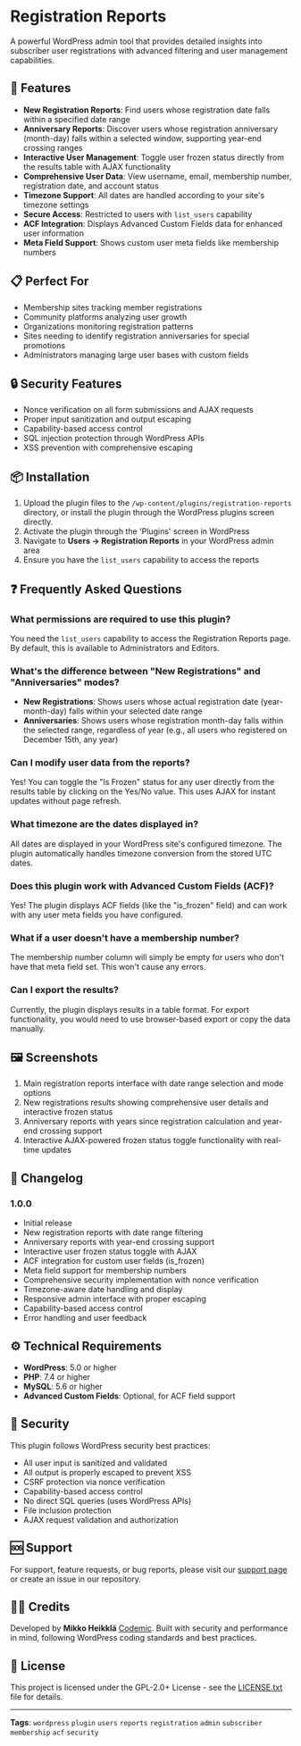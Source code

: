 # Registration Reports

A powerful WordPress admin tool that provides detailed insights into subscriber user registrations with advanced filtering and user management capabilities.

## 🚀 Features

- **New Registration Reports**: Find users whose registration date falls within a specified date range
- **Anniversary Reports**: Discover users whose registration anniversary (month-day) falls within a selected window, supporting year-end crossing ranges
- **Interactive User Management**: Toggle user frozen status directly from the results table with AJAX functionality
- **Comprehensive User Data**: View username, email, membership number, registration date, and account status
- **Timezone Support**: All dates are handled according to your site's timezone settings
- **Secure Access**: Restricted to users with `list_users` capability
- **ACF Integration**: Displays Advanced Custom Fields data for enhanced user information
- **Meta Field Support**: Shows custom user meta fields like membership numbers

## 📋 Perfect For

- Membership sites tracking member registrations
- Community platforms analyzing user growth
- Organizations monitoring registration patterns
- Sites needing to identify registration anniversaries for special promotions
- Administrators managing large user bases with custom fields

## 🔒 Security Features

- Nonce verification on all form submissions and AJAX requests
- Proper input sanitization and output escaping
- Capability-based access control
- SQL injection protection through WordPress APIs
- XSS prevention with comprehensive escaping

## 📦 Installation

1. Upload the plugin files to the `/wp-content/plugins/registration-reports` directory, or install the plugin through the WordPress plugins screen directly.
2. Activate the plugin through the 'Plugins' screen in WordPress
3. Navigate to **Users → Registration Reports** in your WordPress admin area
4. Ensure you have the `list_users` capability to access the reports

## ❓ Frequently Asked Questions

### What permissions are required to use this plugin?

You need the `list_users` capability to access the Registration Reports page. By default, this is available to Administrators and Editors.

### What's the difference between "New Registrations" and "Anniversaries" modes?

- **New Registrations**: Shows users whose actual registration date (year-month-day) falls within your selected date range
- **Anniversaries**: Shows users whose registration month-day falls within the selected range, regardless of year (e.g., all users who registered on December 15th, any year)

### Can I modify user data from the reports?

Yes! You can toggle the "Is Frozen" status for any user directly from the results table by clicking on the Yes/No value. This uses AJAX for instant updates without page refresh.

### What timezone are the dates displayed in?

All dates are displayed in your WordPress site's configured timezone. The plugin automatically handles timezone conversion from the stored UTC dates.

### Does this plugin work with Advanced Custom Fields (ACF)?

Yes! The plugin displays ACF fields (like the "is_frozen" field) and can work with any user meta fields you have configured.

### What if a user doesn't have a membership number?

The membership number column will simply be empty for users who don't have that meta field set. This won't cause any errors.

### Can I export the results?

Currently, the plugin displays results in a table format. For export functionality, you would need to use browser-based export or copy the data manually.

## 🖼️ Screenshots

1. Main registration reports interface with date range selection and mode options
2. New registrations results showing comprehensive user details and interactive frozen status
3. Anniversary reports with years since registration calculation and year-end crossing support
4. Interactive AJAX-powered frozen status toggle functionality with real-time updates

## 📝 Changelog

### 1.0.0
- Initial release
- New registration reports with date range filtering
- Anniversary reports with year-end crossing support
- Interactive user frozen status toggle with AJAX
- ACF integration for custom user fields (is_frozen)
- Meta field support for membership numbers
- Comprehensive security implementation with nonce verification
- Timezone-aware date handling and display
- Responsive admin interface with proper escaping
- Capability-based access control
- Error handling and user feedback

## ⚙️ Technical Requirements

- **WordPress**: 5.0 or higher
- **PHP**: 7.4 or higher
- **MySQL**: 5.6 or higher
- **Advanced Custom Fields**: Optional, for ACF field support

## 🔐 Security

This plugin follows WordPress security best practices:

- All user input is sanitized and validated
- All output is properly escaped to prevent XSS
- CSRF protection via nonce verification
- Capability-based access control
- No direct SQL queries (uses WordPress APIs)
- File inclusion protection
- AJAX request validation and authorization

## 🆘 Support

For support, feature requests, or bug reports, please visit our [support page](https://codemic.fi/) or create an issue in our repository.

## 👨‍💻 Credits

Developed by **Mikko Heikklä** [Codemic](https://codemic.fi/). Built with security and performance in mind, following WordPress coding standards and best practices.

## 📄 License

This project is licensed under the GPL-2.0+ License - see the [LICENSE.txt](LICENSE.txt) file for details.

---

**Tags**: `wordpress` `plugin` `users` `reports` `registration` `admin` `subscriber` `membership` `acf` `security`

